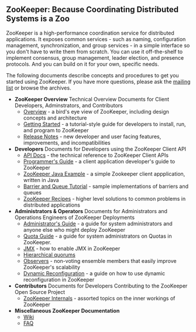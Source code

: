 <!--
Copyright 2002-2004 The Apache Software Foundation

Licensed under the Apache License, Version 2.0 (the "License");
you may not use this file except in compliance with the License.
You may obtain a copy of the License at

http://www.apache.org/licenses/LICENSE-2.0

Unless required by applicable law or agreed to in writing, software
distributed under the License is distributed on an "AS IS" BASIS,
WITHOUT WARRANTIES OR CONDITIONS OF ANY KIND, either express or implied.
See the License for the specific language governing permissions and
limitations under the License.
//-->

## ZooKeeper: Because Coordinating Distributed Systems is a Zoo

ZooKeeper is a high-performance coordination service for
distributed applications.  It exposes common services - such as
naming, configuration management, synchronization, and group
services - in a simple interface so you don't have to write them
from scratch.  You can use it off-the-shelf to implement
consensus, group management, leader election, and presence
protocols. And you can build on it for your own, specific needs.

The following documents describe concepts and procedures to get
you started using ZooKeeper. If you have more questions, please
ask the [mailing list](http://zookeeper.apache.org/mailing_lists.html) or browse the
archives.

+ **ZooKeeper Overview**
    Technical Overview Documents for Client Developers, Adminstrators, and Contributors
    + [Overview](zookeeperOver.html) - a bird's eye view of ZooKeeper, including design concepts and architecture
    + [Getting Started](zookeeperStarted.html) - a tutorial-style guide for developers to install, run, and program to ZooKeeper
    + [Release Notes](releasenotes.html) - new developer and user facing features, improvements, and incompatibilities
+ **Developers**
    Documents for Developers using the ZooKeeper Client API
    + [API Docs](index.html) - the technical reference to ZooKeeper Client APIs
    + [Programmer's Guide](zookeeperProgrammers.html) - a client application developer's guide to ZooKeeper
    + [ZooKeeper Java Example](javaExample.html) - a simple Zookeeper client appplication, written in Java
    + [Barrier and Queue Tutorial](zookeeperTutorial.html) - sample implementations of barriers and queues
    + [ZooKeeper Recipes](recipes.html) - higher level solutions to common problems in distributed applications
+ **Administrators & Operators**
    Documents for Administrators and Operations Engineers of ZooKeeper Deployments
    + [Administrator's Guide](zookeeperAdmin.html) - a guide for system administrators and anyone else who might deploy ZooKeeper
    + [Quota Guide](zookeeperQuotas.html) - a guide for system administrators on Quotas in ZooKeeper.
    + [JMX](zookeeperJMX.html) - how to enable JMX in ZooKeeper
    + [Hierarchical quorums](zookeeperHierarchicalQuorums.html)
    + [Observers](zookeeperObservers.html) - non-voting ensemble members that easily improve ZooKeeper's scalability
    + [Dynamic Reconfiguration](zookeeperReconfig.html) - a guide on how to use dynamic reconfiguration in ZooKeeper
+ **Contributors**
    Documents for Developers Contributing to the ZooKeeper Open Source Project
    + [ZooKeeper Internals](zookeeperInternals.html) - assorted topics on the inner workings of ZooKeeper
+ **Miscellaneous ZooKeeper Documentation**
    + [Wiki](https://cwiki.apache.org/confluence/display/ZOOKEEPER)
    + [FAQ](https://cwiki.apache.org/confluence/display/ZOOKEEPER/FAQ)


